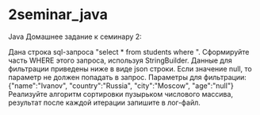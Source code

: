 # 2seminar_java
Java
Домашнее задание к семинару 2:

Дана строка sql-запроса "select * from students where ". Сформируйте часть WHERE этого запроса, используя StringBuilder. Данные для фильтрации приведены ниже в виде json строки. Если значение null, то параметр не должен попадать в запрос. Параметры для фильтрации: {"name":"Ivanov", "country":"Russia", "city":"Moscow", "age":"null"}
Реализуйте алгоритм сортировки пузырьком числового массива, результат после каждой итерации запишите в лог-файл.
